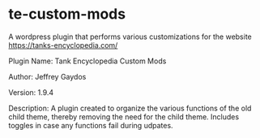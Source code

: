 # te-custom-mods

A wordpress plugin that performs various customizations for the website https://tanks-encyclopedia.com/

Plugin Name: Tank Encyclopedia Custom Mods

Author: Jeffrey Gaydos

Version: 1.9.4


Description: A plugin created to organize the various functions of the old child theme, thereby removing the need for the child theme. Includes toggles in case any functions fail during udpates.
